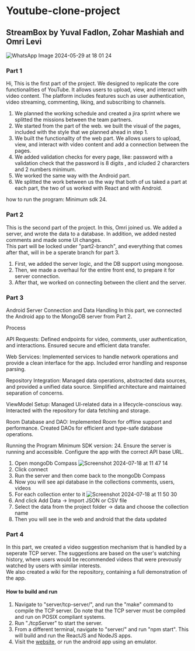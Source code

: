 # Youtube-clone-project

## StreamBox by Yuval Fadlon, Zohar Mashiah and Omri Levi

![WhatsApp Image 2024-05-29 at 18 01 24](https://github.com/ZoharMashiah/Youtube-clone-project/assets/103347396/9416f52b-d946-4d82-8c0d-af0c2ee122ac)

### Part 1

Hi,
This is the first part of the project. We designed to replicate the core functionalities of YouTube. It allows users to upload, view, and interact with video content. The platform includes features such as user authentication, video streaming, commenting, liking, and subscribing to channels.

1. We planned the working schedule and created a jira sprint where we splitted the missions between the team partners.
2. We started from the part of the web. we built the visual of the pages, included with the style that we planned ahead in step 1.
3. We built the functionallty of the web part. We allows users to upload, view, and interact with video content and add a connection between the pages.
4. We added validation checks for every page, like: password with a validation check that the password is 8 digits , and icluded 2 chararcters and 2 numbers minimum.
5. We worked the same way with the Android part.
6. We splitted the work between us the way that both of us taked a part at each part, the two of us worked with React and with Android.

how to run the program: Minimum sdk 24.

### Part 2

This is the second part of the project. In this, Omri joined us. We added a server, and wrote the data to a database. In addition, we added nested comments and made some UI changes.  
This part will be locked under "part2-branch", and everything that comes after that, will in be a sperate branch for part 3.

1. First, we added the server logic, and the DB support using mongoose.
2. Then, we made a overhaul for the entire front end, to prepare it for server connection.
3. After that, we worked on connecting between the client and the server.

### Part 3
Android Server Connection and Data Handling
In this part, we connected the Android app to the MongoDB server from Part 2.

Process

API Requests:
Defined endpoints for video, comments, user authentication, and interactions.
Ensured secure and efficient data transfer.

Web Services:
Implemented services to handle network operations and provide a clean interface for the app.
Included error handling and response parsing.

Repository Integration:
Managed data operations, abstracted data sources, and provided a unified data source.
Simplified architecture and maintained separation of concerns.

ViewModel Setup:
Managed UI-related data in a lifecycle-conscious way.
Interacted with the repository for data fetching and storage.

Room Database and DAO:
Implemented Room for offline support and performance.
Created DAOs for efficient and type-safe database operations.

Running the Program
Minimum SDK version: 24.
Ensure the server is running and accessible.
Configure the app with the correct API base URL.

1. Open mongoDb Compass
![Screenshot 2024-07-18 at 11 47 14](https://github.com/user-attachments/assets/219b7fb0-85d5-4cf0-a079-412962e15cf6)
2. Click connect
3. Run the server and then come back to the mongoDb Compass
4. Now you will see api database in the collections comments, users, videos
5. For each collection enter to it
![Screenshot 2024-07-18 at 11 50 30](https://github.com/user-attachments/assets/6c849d0a-42a8-47c0-8869-20d87b5996cf)
6. And click Add Data -> Import JSON or CSV file
7. Select the data from the project folder -> data and choose the collection name
8. Then you will see in the web and android that the data updated

### Part 4

In this part, we created a video suggestion mechanism that is handled by a seperate TCP server. The suggestions are based on the user's watching history, where users would be recommended videos that were prevously watched by users with similar interests.  
We also created a wiki for the repository, containing a full demonstration of the app.

#### How to build and run

1. Navigate to "server/tcp-server/", and run the "make" command to compile the TCP server. Do note that the TCP server must be compiled and run on POSIX compliant systems.
2. Run "./tcpServer" to start the server.
3. From a different terminal, navigate to "server/" and run "npm start". This will build and run the ReactJS and NodeJS apps.
4. Visit the [website](http://localhost:3000/), or run the android app using an emulator.